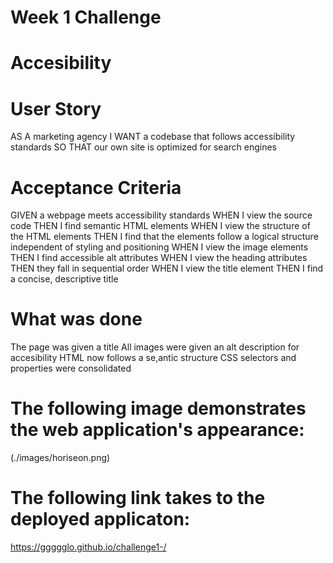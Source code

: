 # Week 1 Challenge
# Accesibility

# User Story
AS A marketing agency
I WANT a codebase that follows accessibility standards
SO THAT our own site is optimized for search engines

# Acceptance Criteria
GIVEN a webpage meets accessibility standards
WHEN I view the source code
THEN I find semantic HTML elements
WHEN I view the structure of the HTML elements
THEN I find that the elements follow a logical structure independent of styling and positioning
WHEN I view the image elements
THEN I find accessible alt attributes
WHEN I view the heading attributes
THEN they fall in sequential order
WHEN I view the title element
THEN I find a concise, descriptive title

# What was done
The page was given a title
All images were given an alt description for accesibility 
HTML now follows a se,antic structure
CSS selectors and properties were consolidated

# The following image demonstrates the web application's appearance:
(./images/horiseon.png)

# The following link takes to the deployed applicaton:
https://ggggglo.github.io/challenge1-/ 
